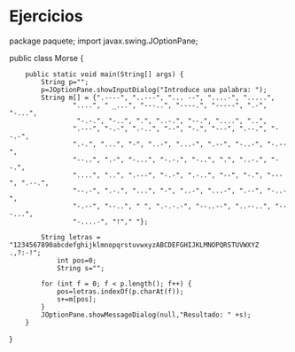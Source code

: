 # Ejercicios
package paquete;
import javax.swing.JOptionPane;

public class Morse {
	
	    public static void main(String[] args) {  
	        String p=""; 
	        p=JOptionPane.showInputDialog("Introduce una palabra: ");
	        String m[] = {".----", "..---", "... --", "....-", ".....", 
	                "....", " _...", "---..", "----.", "-----", ".-", "-...", 
	                 "-.-.", "-..", ".", "..-.", "--.", "....", "..", 
	                ".---", "-.-", ".-..", "--", "-.", "---", ".--.", "--.-", 
	                ".-.", "...", "-", "..-", "...-", ".--", "-..-", "-.--", 
	                "--..", ".-", "-...", "-.-.", "-..", ".", "..-.", "--.", 
	                "....", "..", ".---", "-.-", ".-..", "--", "-.", "---", ".--.", 
	                "--.-", ".-.", "...", "-", "..-", "...-", ".--", "-..-", 
	                "-.--", "--..", " ", ".-.-.-", "--..--", "..--..", "---...", 
	                "-....-", "!"," "}; 

	        String letras = "1234567890abcdefghijklmnopqrstuvwxyzABCDEFGHIJKLMNOPQRSTUVWXYZ .,?:-!"; 
	            int pos=0; 
	            String s=""; 
	            
	        for (int f = 0; f < p.length(); f++) { 
	            pos=letras.indexOf(p.charAt(f)); 
	            s+=m[pos];      
	        } 
	        JOptionPane.showMessageDialog(null,"Resultado: " +s); 
	    } 
}
